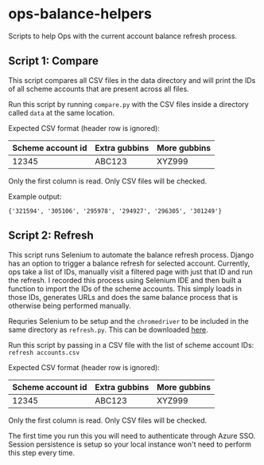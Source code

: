 # ops-balance-helpers

Scripts to help Ops with the current account balance refresh process.

## Script 1: Compare

This script compares all CSV files in the data directory and will print the IDs of all scheme accounts that are present across all files.

Run this script by running `compare.py` with the CSV files inside a directory called `data` at the same location.

Expected CSV format (header row is ignored):

|Scheme account id|Extra gubbins|More gubbins|
|---|---|---|
|12345|ABC123|XYZ999|

Only the first column is read. Only CSV files will be checked.

Example output:

```
{'321594', '305106', '295978', '294927', '296305', '301249'}
```


## Script 2: Refresh

This script runs Selenium to automate the balance refresh process. Django has an option to trigger a balance refresh for selected account. Currently, ops take a list of IDs, manually visit a filtered page with just that ID and run the refresh. I recorded this process using Selenium IDE and then built a function to import the IDs of the scheme accounts. This simply loads in those IDs, generates URLs and does the same balance process that is otherwise being performed manually.

Requries Selenium to be setup and the `chromedriver` to be included in the same directory as `refresh.py`. This can be downloaded [here](https://sites.google.com/chromium.org/driver/).

Run this script by passing in a CSV file with the list of scheme account IDs: `refresh accounts.csv`

Expected CSV format (header row is ignored):

|Scheme account id|Extra gubbins|More gubbins|
|---|---|---|
|12345|ABC123|XYZ999|

Only the first column is read. Only CSV files will be checked.

The first time you run this you will need to authenticate through Azure SSO. Session persistence is setup so your local instance won't need to perform this step every time.